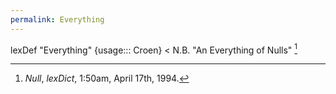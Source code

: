 ```yaml
---
permalink: Everything
---
```


lexDef "Everything" {usage::: Croen} \< N.B. "An Everything of Nulls" [^EverythingCroen]

[^EverythingCroen]: *Null*, *lexDict*, 1:50am, April 17th, 1994.

[^bec]: *Becoming*, *lexDict*, 2025.
